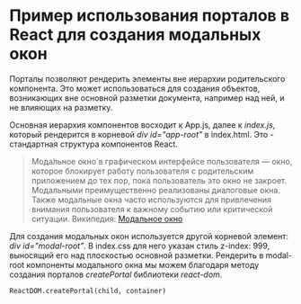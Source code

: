 # Пример использования порталов в React для создания модальных окон

Порталы позволяют рендерить элементы вне иерархии родительского компонента. Это может использоваться для создания объектов, возникающих вне основной разметки документа, например над ней, и не влияющих на разметку.

Основная иерархия компонентов восходит к App.js, далее к *index.js*, который рендерится в корневой *div id="app-root"* в index.html. Это - стандартная структура компонентов React.

>Мода́льное окно́ в графическом интерфейсе пользователя — окно, которое блокирует работу пользователя с родительским приложением до тех пор, пока пользователь это окно не закроет. Модальными преимущественно реализованы диалоговые окна. Также модальные окна часто используются для привлечения внимания пользователя к важному событию или критической ситуации.
Википедия: [Модальное окно](https://ru.wikipedia.org/wiki/%D0%9C%D0%BE%D0%B4%D0%B0%D0%BB%D1%8C%D0%BD%D0%BE%D0%B5_%D0%BE%D0%BA%D0%BD%D0%B)

Для создания модальных окон используется другой корневой элемент: *div id="modal-root"*. В index.css для него указан стиль z-index: 999, выносящий его над плоскостью основной разметки.
Рендерить в modal-root компоненты модального окна мы можем 
благодаря методу создания порталов *createPortal* библиотеки *react-dom*. 
```
ReactDOM.createPortal(child, container)
```





